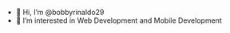 - 👋 Hi, I’m @bobbyrinaldo29
- 👀 I’m interested in Web Development and Mobile Development

<!---
bobbyrinaldo29/bobbyrinaldo29 is a ✨ special ✨ repository because its `README.md` (this file) appears on your GitHub profile.
You can click the Preview link to take a look at your changes.
--->
